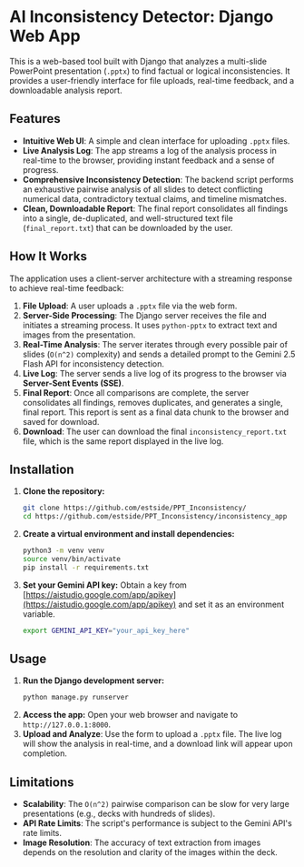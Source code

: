 # AI Inconsistency Detector: Django Web App

This is a web-based tool built with Django that analyzes a multi-slide PowerPoint presentation (`.pptx`) to find factual or logical inconsistencies. It provides a user-friendly interface for file uploads, real-time feedback, and a downloadable analysis report.

## Features
- **Intuitive Web UI**: A simple and clean interface for uploading `.pptx` files.
- **Live Analysis Log**: The app streams a log of the analysis process in real-time to the browser, providing instant feedback and a sense of progress.
- **Comprehensive Inconsistency Detection**: The backend script performs an exhaustive pairwise analysis of all slides to detect conflicting numerical data, contradictory textual claims, and timeline mismatches.
- **Clean, Downloadable Report**: The final report consolidates all findings into a single, de-duplicated, and well-structured text file (`final_report.txt`) that can be downloaded by the user.

## How It Works
The application uses a client-server architecture with a streaming response to achieve real-time feedback:
1.  **File Upload**: A user uploads a `.pptx` file via the web form.
2.  **Server-Side Processing**: The Django server receives the file and initiates a streaming process. It uses `python-pptx` to extract text and images from the presentation.
3.  **Real-Time Analysis**: The server iterates through every possible pair of slides (`O(n^2)` complexity) and sends a detailed prompt to the Gemini 2.5 Flash API for inconsistency detection.
4.  **Live Log**: The server sends a live log of its progress to the browser via **Server-Sent Events (SSE)**.
5.  **Final Report**: Once all comparisons are complete, the server consolidates all findings, removes duplicates, and generates a single, final report. This report is sent as a final data chunk to the browser and saved for download.
6.  **Download**: The user can download the final `inconsistency_report.txt` file, which is the same report displayed in the live log.

## Installation
1.  **Clone the repository:**
    ```bash
    git clone https://github.com/estside/PPT_Inconsistency/
    cd https://github.com/estside/PPT_Inconsistency/inconsistency_app
    ```
2.  **Create a virtual environment and install dependencies:**
    ```bash
    python3 -m venv venv
    source venv/bin/activate
    pip install -r requirements.txt
    ```
3.  **Set your Gemini API key:**
    Obtain a key from [https://aistudio.google.com/app/apikey](https://aistudio.google.com/app/apikey) and set it as an environment variable.
    ```bash
    export GEMINI_API_KEY="your_api_key_here"
    ```

## Usage
1.  **Run the Django development server:**
    ```bash
    python manage.py runserver
    ```
2.  **Access the app:** Open your web browser and navigate to `http://127.0.0.1:8000`.
3.  **Upload and Analyze**: Use the form to upload a `.pptx` file. The live log will show the analysis in real-time, and a download link will appear upon completion.

## Limitations
- **Scalability**: The `O(n^2)` pairwise comparison can be slow for very large presentations (e.g., decks with hundreds of slides).
- **API Rate Limits**: The script's performance is subject to the Gemini API's rate limits.
- **Image Resolution**: The accuracy of text extraction from images depends on the resolution and clarity of the images within the deck.
